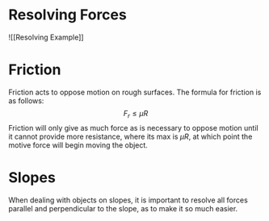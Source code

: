 # Resolving Forces
![[Resolving Example]]
# Friction
Friction acts to oppose motion on rough surfaces.
The formula for friction is as follows: $$F_r\le \mu R$$
Friction will only give as much force as is necessary to oppose motion until it cannot provide more resistance, where its max is $\mu R$, at which point the motive force will begin moving the object.


# Slopes
When dealing with objects on slopes, it is important to resolve all forces parallel and perpendicular to the slope, as to make it so much easier.

